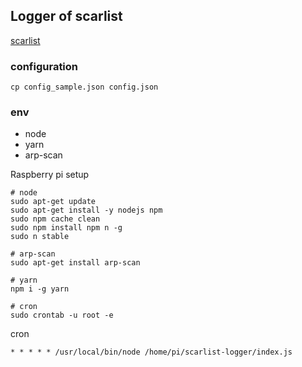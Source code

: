## Logger of scarlist

[scarlist](https://github.com/elzup/scarlist)

### configuration

```
cp config_sample.json config.json
```

### env

- node
- yarn
- arp-scan

Raspberry pi setup

```
# node
sudo apt-get update
sudo apt-get install -y nodejs npm
sudo npm cache clean
sudo npm install npm n -g
sudo n stable

# arp-scan
sudo apt-get install arp-scan

# yarn
npm i -g yarn

# cron
sudo crontab -u root -e
```

cron

```
* * * * * /usr/local/bin/node /home/pi/scarlist-logger/index.js
```
